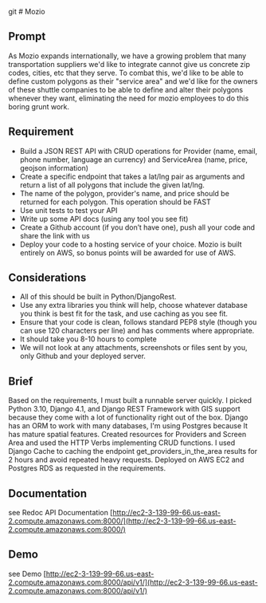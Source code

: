 git # Mozio

## Prompt

As Mozio expands internationally, we have a growing problem that many transportation suppliers we'd like to integrate cannot give us concrete zip codes, cities, etc that they serve.
To combat this, we'd like to be able to define custom polygons as their "service area" and we'd like for the owners of these shuttle companies to be able to define and alter their polygons whenever they want, eliminating the need for mozio employees to do this boring grunt work.


## Requirement
- Build a JSON REST API with CRUD operations for Provider (name, email, phone number, language an currency) and ServiceArea (name, price, geojson information)
- Create a specific endpoint that takes a lat/lng pair as arguments and return a list of all polygons that include the given lat/lng. 
- The name of the polygon, provider's name, and price should be returned for each polygon. This operation should be FAST
- Use unit tests to test your API
- Write up some API docs (using any tool you see fit)
- Create a Github account (if you don’t have one), push all your code and share the link with us
- Deploy your code to a hosting service of your choice. Mozio is built entirely on AWS, so bonus points will be awarded for use of AWS.

## Considerations

- All of this should be built in Python/DjangoRest. 
- Use any extra libraries you think will help, choose whatever database you think is best fit for the task, and use caching as you see fit.
- Ensure that your code is clean, follows standard PEP8 style (though you can use 120 characters per line) and has comments where appropriate.
- It should take you 8-10 hours to complete 
- We will not look at any attachments, screenshots or files sent by you, only Github and your deployed server.


## Brief
Based on the requirements, I must built a runnable server quickly.
I picked Python 3.10, Django 4.1, and Django REST Framework with GIS support because they come with a lot of functionality right out of the box.
Django has an ORM to work with many databases, I'm using Postgres because It has mature spatial features.
Created resources for Providers and Screen Area and used the HTTP Verbs implementing CRUD functions.
I used Django Cache to caching the endpoint get_providers_in_the_area results for 2 hours and avoid repeated heavy requests.
Deployed on AWS EC2 and Postgres RDS as requested in the requirements.


## Documentation
see Redoc API Documentation [http://ec2-3-139-99-66.us-east-2.compute.amazonaws.com:8000/](http://ec2-3-139-99-66.us-east-2.compute.amazonaws.com:8000/)

## Demo
see Demo [http://ec2-3-139-99-66.us-east-2.compute.amazonaws.com:8000/api/v1/](http://ec2-3-139-99-66.us-east-2.compute.amazonaws.com:8000/api/v1/)
